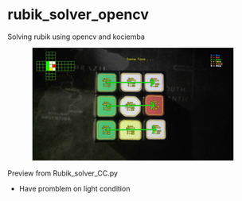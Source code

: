 # rubik_solver_opencv

Solving rubik using opencv and kociemba

<p align="center">
  <img src="./data/Capture.JPG" width=80% height=80%>
</p>
Preview from Rubik_solver_CC.py 

- Have promblem on light condition
